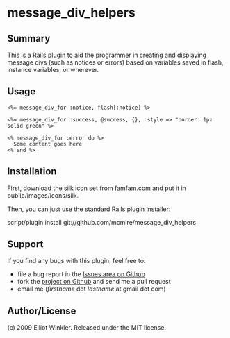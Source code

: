 # message_div_helpers

## Summary

This is a Rails plugin to aid the programmer in creating and displaying message divs
(such as notices or errors) based on variables saved in flash, instance variables, 
or wherever.

## Usage

    <%= message_div_for :notice, flash[:notice] %>

    <%= message_div_for :success, @success, {}, :style => "border: 1px solid green" %>

    <% message_div_for :error do %>
      Some content goes here
    <% end %>

## Installation

First, download the silk icon set from famfam.com and put it in public/images/icons/silk.

Then, you can just use the standard Rails plugin installer:

  script/plugin install git://github.com/mcmire/message_div_helpers

## Support

If you find any bugs with this plugin, feel free to:

* file a bug report in the [Issues area on Github](http://github.com/mcmire/message_div_helpers/issues)
* fork the [project on Github](http://github.com/mcmire/message_div_helpers) and send me a pull request
* email me (*firstname* dot *lastname* at gmail dot com)

## Author/License

(c) 2009 Elliot Winkler. Released under the MIT license.